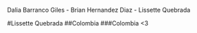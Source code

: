Dalia Barranco Giles - Brian Hernandez Diaz - Lissette Quebrada


#Lissette Quebrada
##Colombia
###Colombia <3
